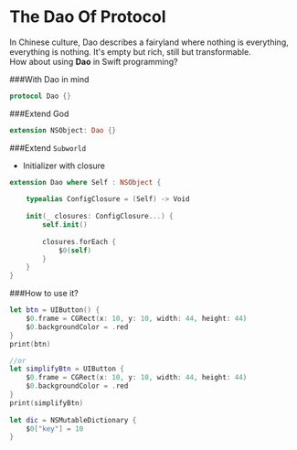 # The Dao Of Protocol
In Chinese culture, Dao describes a fairyland where nothing is everything, everything is nothing. It's empty but rich, still but transformable.  
How about using **Dao** in Swift programming?

###With Dao in mind

```swift
protocol Dao {}
```
###Extend God

```swift
extension NSObject: Dao {}
```
###Extend `Subworld`
* Initializer with closure

```swift
extension Dao where Self : NSObject {
    
    typealias ConfigClosure = (Self) -> Void
    
    init(_ closures: ConfigClosure...) {
        self.init()
        
        closures.forEach {
            $0(self)
        }
    }   
}
```

###How to use it?

```swift
let btn = UIButton() {
    $0.frame = CGRect(x: 10, y: 10, width: 44, height: 44)
    $0.backgroundColor = .red
}
print(btn)

//or 
let simplifyBtn = UIButton {
    $0.frame = CGRect(x: 10, y: 10, width: 44, height: 44)
    $0.backgroundColor = .red
}
print(simplifyBtn)
 
let dic = NSMutableDictionary {
    $0["key"] = 10
}
```


